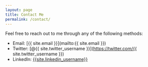 ```yaml
---
layout: page
title: Contact Me
permalink: /contact/
---
```


Feel free to reach out to me through any of the following methods:

- Email: [{{ site.email }}](mailto:{{ site.email }})
- Twitter: [@{{ site.twitter_username }}](https://twitter.com/{{ site.twitter_username }})
- LinkedIn: [{{site.linkedin_username}}](https://linkedin.com/in/{{site.linkedin_username}})

<!-- You can add a contact form here if desired -->
